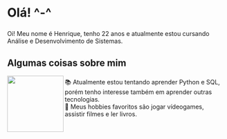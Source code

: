 <h1 align="left">Olá! ^-^</h1>

###

<p align="left">Oi! Meu nome é Henrique, tenho 22 anos e atualmente estou cursando Análise e Desenvolvimento de Sistemas.</p>

###

<h2 align="left">Algumas coisas sobre mim</h2>

<img align="left" height="130" src="https://i.pinimg.com/originals/53/04/96/530496f5dcf65046e8c0360d7d89b10a.gif"/>

###

<p align="left">📚 Atualmente estou tentando aprender Python e SQL, porém tenho interesse também em aprender outras tecnologias.<br>🎲 Meus hobbies favoritos são jogar vídeogames, assistir filmes e ler livros.<br></p>

###
